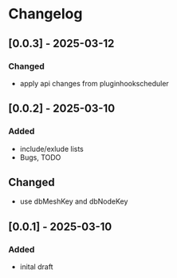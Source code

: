 # Changelog

## [0.0.3] - 2025-03-12
### Changed
- apply api changes from pluginhookscheduler

## [0.0.2] - 2025-03-10
### Added
- include/exlude lists
- Bugs, TODO

## Changed
- use dbMeshKey and dbNodeKey

## [0.0.1] - 2025-03-10
### Added
- inital draft
